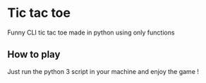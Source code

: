 # Tic tac toe
Funny CLI tic tac toe made in python using only functions

## How to play
Just run the python 3 script in your machine and enjoy the game !
